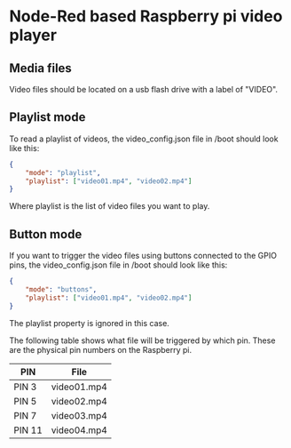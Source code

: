 # Node-Red based Raspberry pi video player

## Media files

Video files should be located on a usb flash drive with a label of "VIDEO".

## Playlist mode
To read a playlist of videos, the video_config.json file in /boot should look like this:

```json
{
    "mode": "playlist",
    "playlist": ["video01.mp4", "video02.mp4"]
}
```

Where playlist is the list of video files you want to play.

## Button mode

If you want to trigger the video files using buttons connected to the GPIO pins, the video_config.json file in /boot should look like this:

```json
{
    "mode": "buttons",
    "playlist": ["video01.mp4", "video02.mp4"]
}
```

The playlist property is ignored in this case.

The following table shows what file will be triggered by which pin.  These are the physical pin numbers on the Raspberry pi.

| PIN    | File        |
|--------|-------------|
| PIN 3  | video01.mp4 |
| PIN 5  | video02.mp4 |
| PIN 7  | video03.mp4 |
| PIN 11 | video04.mp4 |




